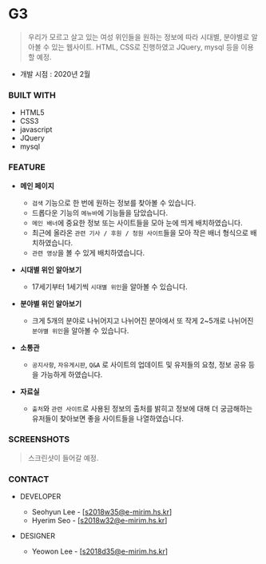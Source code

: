 # G3
> 우리가 모르고 살고 있는 여성 위인들을 원하는 정보에 따라 시대별, 분야별로 알아볼 수 있는 웹사이트. HTML, CSS로 진행하였고 JQuery, mysql 등을 이용할 예정.
 - 개발 시점 : 2020년 2월
 

### BUILT WITH
- HTML5
- CSS3
- javascript
- JQuery
- mysql


### FEATURE
- **메인 페이지**

    - `검색` 기능으로 한 번에 원하는 정보를 찾아볼 수 있습니다.
    - 드롭다운 기능의 `메뉴바`에 기능들을 담았습니다.
    - `메인 배너`에 중요한 정보 또는 사이트들을 모아 눈에 띄게 배치하였습니다.
    - 최근에 올라온 `관련 기사 / 후원 / 청원 사이트`들을 모아 작은 배너 형식으로 배치하였습니다.
    - `관련 영상`을 볼 수 있게 배치하였습니다.
    

- **시대별 위인 알아보기**

    - 17세기부터 1세기씩 `시대별 위인`을 알아볼 수 있습니다.
    
  
- **분야별 위인 알아보기**

    - 크게 5개의 분야로 나뉘어지고 나뉘어진 분야에서 또 작게 2~5개로 나뉘어진 `분야별 위인`을 알아볼 수 있습니다.
    
  
- **소통관**

     - `공지사항`, `자유게시판`, `Q&A` 로 사이트의 업데이트 및 유저들의 요청, 정보 공유 등을 가능하게 하였습니다.
     
  
- **자료실**

     - `출처`와 `관련 사이트`로 사용된 정보의 출처를 밝히고 정보에 대해 더 궁금해하는 유저들이 찾아보면 좋을 사이트들을 나열하였습니다.
     
  
### SCREENSHOTS
> 스크린샷이 들어갈 예정.


### CONTACT
- DEVELOPER

  - Seohyun Lee - [s2018w35@e-mirim.hs.kr]
  - Hyerim Seo - [s2018w32@e-mirim.hs.kr]
  
  
- DESIGNER

  - Yeowon Lee - [s2018d35@e-mirim.hs.kr]
